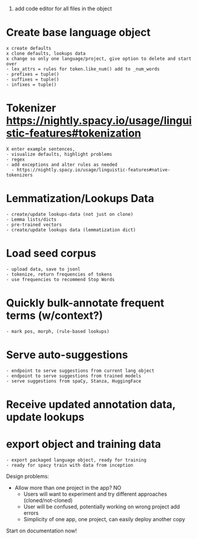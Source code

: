 1. add code editor for all files in the object 

# Create base language object
    x create defaults
    x clone defaults, lookups data
    x change so only one language/project, give option to delete and start over
    - lex_attrs = rules for token.like_num() add to _num_words
    - prefixes = tuple()
    - suffixes = tuple()
    - infixes = tuple()

# Tokenizer  https://nightly.spacy.io/usage/linguistic-features#tokenization
    X enter example sentences, 
    - visualize defaults, highlight problems
    - regex
    - add exceptions and alter rules as needed 
      - https://nightly.spacy.io/usage/linguistic-features#native-tokenizers

# Lemmatization/Lookups Data
    - create/update lookups-data (not just on clone)
    - Lemma lists/dicts
    - pre-trained vectors 
    - create/update lookups data (lemmatization dict)

# Load seed corpus     
    - upload data, save to jsonl
    - tokenize, return frequencies of tokens
    - use frequencies to recommend Stop Words 

# Quickly bulk-annotate frequent terms (w/context?)
    - mark pos, morph, (rule-based lookups)

# Serve auto-suggestions 
    - endpoint to serve suggestions from current lang object
    - endpoint to serve suggestions from trained models 
    - serve suggestions from spaCy, Stanza, HuggingFace

# Receive updated annotation data, update lookups

# export object and training data
    - export packaged language object, ready for training 
    - ready for spacy train with data from inception 



Design problems:
- Allow more than one project in the app? NO
    - Users will want to experiment and try different approaches (cloned/not-cloned)
    - User will be confused, potentially working on wrong project add errors
    - Simplicity of one app, one project, can easily deploy another copy 

Start on documentation now!